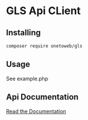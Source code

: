 # GLS Api CLient

## Installing 

```bash
composer require onetoweb/gls
```

## Usage

See example.php

## Api Documentation

[Read the Documentation](https://api-portal.gls.nl/docs/services/gls-api-acceptatie/operations/ConfirmLabelLabelControllerV1)